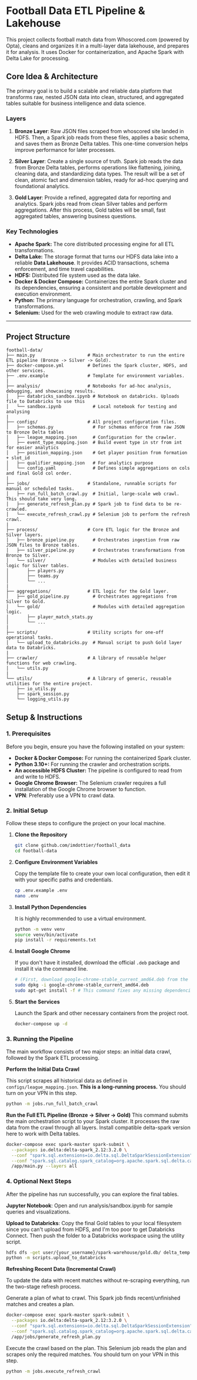 # Football Data ETL Pipeline & Lakehouse

This project collects football match data from Whoscored.com (powered by Opta), cleans and organizes it in a multi-layer data lakehouse, and prepares it for analysis. It uses Docker for containerization, and Apache Spark with Delta Lake for processing.

## Core Idea & Architecture

The primary goal is to build a scalable and reliable data platform that transforms raw, nested JSON data into clean, structured, and aggregated tables suitable for business intelligence and data science.

### Layers

1.  **Bronze Layer**: Raw JSON files scraped from whoscored site landed in HDFS. Then, a Spark job reads from these files, applies a basic schema, and saves them as Bronze Delta tables. This one-time conversion helps improve performance for later processes.

2.  **Silver Layer**: Create a single source of truth. Spark job reads the data from Bronze Delta tables, performs operations like flattening, joining, cleaning data, and standardizing data types. The result will be a set of clean, atomic fact and dimension tables, ready for ad-hoc querying and foundational analytics.

3.  **Gold Layer**: Provide a refined, aggregated data for reporting and analytics. Spark jobs read from clean Silver tables and perform aggregations. After this process, Gold tables will be small, fast aggregated tables, answering business questions.

### Key Technologies

*   **Apache Spark:** The core distributed processing engine for all ETL transformations.
*   **Delta Lake:** The storage format that turns our HDFS data lake into a reliable **Data Lakehouse**. It provides ACID transactions, schema enforcement, and time travel capabilities.
*   **HDFS:** Distributed file system used as the data lake.
*   **Docker & Docker Compose:** Containerizes the entire Spark cluster and its dependencies, ensuring a consistent and portable development and execution environment.
*   **Python:** The primary language for orchestration, crawling, and Spark transformations.
*   **Selenium:** Used for the web crawling module to extract raw data.

---

## Project Structure

```text
football-data/
├── main.py                    # Main orchestrator to run the entire ETL pipeline (Bronze -> Silver -> Gold).
├── docker-compose.yml         # Defines the Spark cluster, HDFS, and other services.
├── .env.example               # Template for environment variables.
|
├── analysis/                  # Notebooks for ad-hoc analysis, debugging, and showcasing results.
│   ├── databricks_sandbox.ipynb # Notebook on databricks. Uploads file to Databricks to use this
│   └── sandbox.ipynb            # Local notebook for testing and analysing
|
├── configs/                   # All project configuration files.
│   ├── schemas.py               # For schemas enforce from raw JSON to Bronze Delta tables
│   ├── league_mapping.json      # Configuration for the crawler.
│   ├── event_type_mapping.json  # Build event type in str from int for easier analytics 
│   ├── position_mapping.json    # Get player position from formation + slot_id
│   ├── qualifier_mapping.json   # For analytics purpose
│   └── config.yaml              # Defines simple aggregations on cols and final Gold col order.
|
├── jobs/                      # Standalone, runnable scripts for manual or scheduled tasks.
│   ├── run_full_batch_crawl.py  # Initial, large-scale web crawl. This should take very long.
│   ├── generate_refresh_plan.py # Spark job to find data to be re-crawled.
│   └── execute_refresh_crawl.py # Selenium job to perform the refresh crawl.
|
├── process/                   # Core ETL logic for the Bronze and Silver layers.
│   ├── bronze_pipeline.py       # Orchestrates ingestion from raw JSON files to Bronze tables.
│   ├── silver_pipeline.py       # Orchestrates transformations from Bronze to Silver.
│   └── silver/                  # Modules with detailed business logic for Silver tables.
│       ├── players.py
│       ├── teams.py
│       └── ...
|
├── aggregations/              # ETL logic for the Gold layer.
│   ├── gold_pipeline.py         # Orchestrates aggregations from Silver to Gold.
│   └── gold/                    # Modules with detailed aggregation logic.
│       ├── player_match_stats.py
│       └── ...
|
├── scripts/                   # Utility scripts for one-off operational tasks.
│   └── upload_to_databricks.py  # Manual script to push Gold layer data to Databricks.
|
├── crawler/                   # A library of reusable helper functions for web crawling.
│   └── utils.py
|
└── utils/                     # A library of generic, reusable utilities for the entire project.
    ├── io_utils.py
    ├── spark_session.py
    └── logging_utils.py
```

## Setup & Instructions

### 1. Prerequisites

Before you begin, ensure you have the following installed on your system:

*   **Docker & Docker Compose:** For running the containerized Spark cluster.
*   **Python 3.10+:** For running the crawler and orchestration scripts.
*   **An accessible HDFS Cluster:** The pipeline is configured to read from and write to HDFS.
*   **Google Chrome Browser:** The Selenium crawler requires a full installation of the Google Chrome browser to function.
*   **VPN**: Preferably use a VPN to crawl data. 

### 2. Initial Setup

Follow these steps to configure the project on your local machine.

1.  **Clone the Repository**

    ```bash
    git clone github.com/imdottier/football_data
    cd football-data
    ```

2.  **Configure Environment Variables**

    Copy the template file to create your own local configuration, then edit it with your specific paths and credentials.
    ```bash
    cp .env.example .env
    nano .env
    ```

3.  **Install Python Dependencies**

    It is highly recommended to use a virtual environment.
    ```bash
    python -m venv venv
    source venv/bin/activate
    pip install -r requirements.txt
    ```

4.  **Install Google Chrome**

    If you don't have it installed, download the official `.deb` package and install it via the command line.
    ```bash
    # (First, download google-chrome-stable_current_amd64.deb from the official site)
    sudo dpkg -i google-chrome-stable_current_amd64.deb
    sudo apt-get install -f # This command fixes any missing dependencies
    ```

5.  **Start the Services**

    Launch the Spark and other necessary containers from the project root.
    ```bash
    docker-compose up -d
    ```

### 3. Running the Pipeline

The main workflow consists of two major steps: an initial data crawl, followed by the Spark ETL processing.

**Perform the Initial Data Crawl**

This script scrapes all historical data as defined in `configs/league_mapping.json`. **This is a long-running process.**
You should turn on your VPN in this step.

```bash
python -m jobs.run_full_batch_crawl
```

**Run the Full ETL Pipeline (Bronze -> Silver -> Gold)**
This command submits the main orchestration script to your Spark cluster. It processes the raw data from the crawl through all layers. Install compatible delta-spark version here to work with Delta tables. 

```bash
docker-compose exec spark-master spark-submit \
  --packages io.delta:delta-spark_2.12:3.2.0 \
  --conf "spark.sql.extensions=io.delta.sql.DeltaSparkSessionExtension" \
  --conf "spark.sql.catalog.spark_catalog=org.apache.spark.sql.delta.catalog.DeltaCatalog" \
  /app/main.py --layers all
```

### 4. Optional Next Steps

After the pipeline has run successfully, you can explore the final tables.

**Jupyter Notebook**: Open and run analysis/sandbox.ipynb for sample queries and visualizations.

**Upload to Databricks**: Copy the final Gold tables to your local filesystem since you can't upload from HDFS, and
I'm too poor to get Databricks Connect. Then push the folder to a Databricks workspace using the utility script.

```bash
hdfs dfs -get user/{your_username}/spark-warehouse/gold.db/ delta_temp
python -m scripts.upload_to_databricks
```

**Refreshing Recent Data (Incremental Crawl)**

To update the data with recent matches without re-scraping everything, run the two-stage refresh process.

Generate a plan of what to crawl. This Spark job finds recent/unfinished matches and creates a plan.

```bash
docker-compose exec spark-master spark-submit \
  --packages io.delta:delta-spark_2.12:3.2.0 \
  --conf "spark.sql.extensions=io.delta.sql.DeltaSparkSessionExtension" \
  --conf "spark.sql.catalog.spark_catalog=org.apache.spark.sql.delta.catalog.DeltaCatalog" \
  /app/jobs/generate_refresh_plan.py
```

Execute the crawl based on the plan. This Selenium job reads the plan and scrapes only the required matches.
You should turn on your VPN in this step.

```bash
python -m jobs.execute_refresh_crawl
```